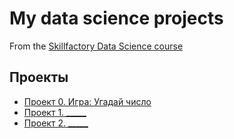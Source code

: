 # My data science projects
From the [Skillfactory Data Science course](https://skillfactory.ru/data-scientist)

## Проекты

* [Проект 0. Игра: Угадай число](https://github.com/AnastasiyaKisslaya/sf_dst_1010/tree/main/project_0)
* [Проект 1. _____](_____)
* [Проект 2. _____](_____)
